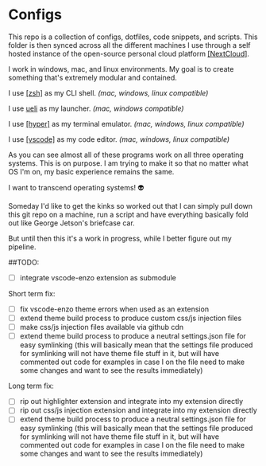 # Configs

This repo is a collection of configs, dotfiles, code snippets, and scripts. This folder is then synced across all the different machines I use through a self hosted instance of the open-source personal cloud platform [[NextCloud]](https://nextcloud.com/).

I work in windows, mac, and linux environments. My goal is to create something that's extremely modular and contained.

I use [[zsh]](https://www.zsh.org/) as my CLI shell. _(mac, windows, linux compatible)_

I use [ueli](https://github.com/oliverschwendener/ueli) as my launcher. _(mac, windows compatible)_

I use [[hyper]](https://hyper.is/) as my terminal emulator. _(mac, windows, linux compatible)_

I use [[vscode]](https://code.visualstudio.com/) as my code editor. _(mac, windows, linux compatible)_

As you can see almost all of these programs work on all three operating systems. This is on purpose. I am trying to make it so that no matter what OS I'm on, my basic experience remains the same.

I want to transcend operating systems! :alien:

Someday I'd like to get the kinks so worked out that I can simply pull down this git repo on a machine, run a script and have everything basically fold out like George Jetson's briefcase car.

But until then this it's a work in progress, while I better figure out my pipeline.

##TODO:

- [ ] integrate vscode-enzo extension as submodule



Short term fix:

- [ ] fix vscode-enzo theme errors when used as an extension
- [ ] extend theme build process to produce custom css/js injection files
- [ ] make css/js injection files available via github cdn
- [ ] extend theme build process to produce a neutral settings.json file for easy symlinking (this will basically mean that the settings file produced for symlinking will not have theme file stuff in it, but will have commented out code for examples in case I on the file need to make some changes and want to see the results immediately)

Long term fix:

- [ ] rip out highlighter extension and integrate into my extension directly
- [ ] rip out css/js injection extension and integrate into my extension directly
- [ ] extend theme build process to produce a neutral settings.json file for easy symlinking (this will basically mean that the settings file produced for symlinking will not have theme file stuff in it, but will have commented out code for examples in case I on the file need to make some changes and want to see the results immediately)